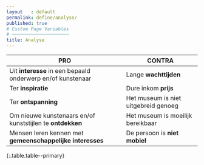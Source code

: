 ```yaml
---
layout   : default
permalink: define/analyse/
published: true
# Custom Page Variables
# ─────────────────────
title: Analyse
---
```

|   PRO   |   CONTRA   |
|   ---   |   ---   |
|   Uit **interesse** in een bepaald onderwerp en/of kunstenaar     |   Lange **wachttijden**   |
|   Ter **inspiratie**    |    Dure inkom **prijs**   |
|   Ter **ontspanning**    |   Het museum is niet uitgebreid genoeg   |
|   Om nieuwe kunstenaars en/of kunststijlen te **ontdekken**    |    Het museum is moeilijk bereikbaar   |
|   Mensen leren kennen met **gemeenschappelijke interesses**    |    De persoon is **niet mobiel**   |


{:.table.table--primary}

